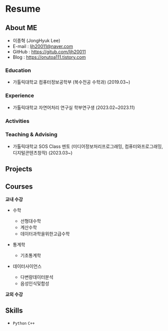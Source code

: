 # Resume

## About ME
<!--
![프로필사진]()
-->
- 이종혁 (JongHyuk Lee)
- E-mail : <ljh20011@naver.com>
- GitHub : <https://gitub.com/ljh20011>
- Blog : <https://onutoa111.tistory.com>

### Education

- 가톨릭대학교 컴퓨터정보공학부 (복수전공 수학과) (2019.03~)

### Experience

- 가톨릭대학교 자연어처리 연구실 학부연구생 (2023.02~2023.11)
  
### Activities


### Teaching & Advising

- 가톨릭대학교 SOS Class 멘토 (미디어정보처리프로그래밍, 컴퓨터와프로그래밍, 디지털콘텐츠창작) (2023.03~)

## Projects


## Courses

**교내 수강**  
- 수학
    - 선형대수학
    - 계산수학
    - 데이터과학을위한고급수학
- 통계학
    - 기초통계학
    
- 데이터사이언스
    - 다변량데이터분석
    - 음성인식및합성 

**교외 수강**  

## Skills

- `Python` `C++`

